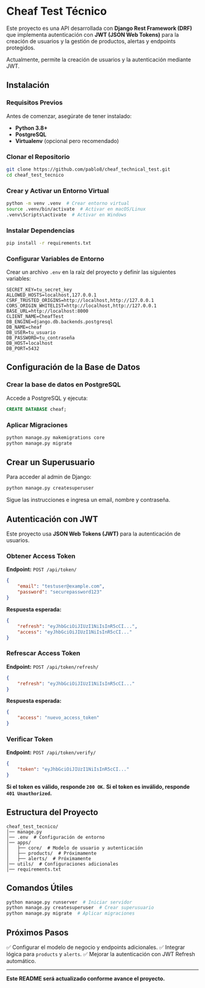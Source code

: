 # Cheaf Test Técnico

Este proyecto es una API desarrollada con **Django Rest Framework (DRF)** 
que implementa autenticación con **JWT (JSON Web Tokens)** para la creación de usuarios y 
la gestión de productos, alertas y endpoints protegidos. 

Actualmente, permite la creación de usuarios y la autenticación mediante JWT.

## Instalación

### Requisitos Previos
Antes de comenzar, asegúrate de tener instalado:
- **Python 3.8+**
- **PostgreSQL**
- **Virtualenv** (opcional pero recomendado)

### Clonar el Repositorio
```bash
git clone https://github.com/pablo8/cheaf_technical_test.git
cd cheaf_test_tecnico
```

### Crear y Activar un Entorno Virtual
```bash
python -m venv .venv  # Crear entorno virtual
source .venv/bin/activate  # Activar en macOS/Linux
.venv\Scripts\activate  # Activar en Windows
```

### Instalar Dependencias
```bash
pip install -r requirements.txt
```

### Configurar Variables de Entorno
Crear un archivo `.env` en la raíz del proyecto y definir las siguientes variables:
```env
SECRET_KEY=tu_secret_key
ALLOWED_HOSTS=localhost,127.0.0.1
CSRF_TRUSTED_ORIGINS=http://localhost,http://127.0.0.1
CORS_ORIGIN_WHITELIST=http://localhost,http://127.0.0.1
BASE_URL=http://localhost:8000
CLIENT_NAME=CheafTest
DB_ENGINE=django.db.backends.postgresql
DB_NAME=cheaf
DB_USER=tu_usuario
DB_PASSWORD=tu_contraseña
DB_HOST=localhost
DB_PORT=5432
```

## Configuración de la Base de Datos
### Crear la base de datos en PostgreSQL
Accede a PostgreSQL y ejecuta:
```sql
CREATE DATABASE cheaf;
```

### Aplicar Migraciones
```bash
python manage.py makemigrations core
python manage.py migrate
```

## Crear un Superusuario
Para acceder al admin de Django:
```bash
python manage.py createsuperuser
```
Sigue las instrucciones e ingresa un email, nombre y contraseña.

## Autenticación con JWT
Este proyecto usa **JSON Web Tokens (JWT)** para la autenticación de usuarios.

### Obtener Access Token
**Endpoint:** `POST /api/token/`
```json
{
    "email": "testuser@example.com",
    "password": "securepassword123"
}
```
**Respuesta esperada:**
```json
{
    "refresh": "eyJhbGciOiJIUzI1NiIsInR5cCI...",
    "access": "eyJhbGciOiJIUzI1NiIsInR5cCI..."
}
```

### Refrescar Access Token
**Endpoint:** `POST /api/token/refresh/`
```json
{
    "refresh": "eyJhbGciOiJIUzI1NiIsInR5cCI..."
}
```
**Respuesta esperada:**
```json
{
    "access": "nuevo_access_token"
}
```

### Verificar Token
**Endpoint:** `POST /api/token/verify/`
```json
{
    "token": "eyJhbGciOiJIUzI1NiIsInR5cCI..."
}
```
**Si el token es válido, responde `200 OK`.**
**Si el token es inválido, responde `401 Unauthorized`.**

## Estructura del Proyecto
```
cheaf_test_tecnico/
│── manage.py
│── .env  # Configuración de entorno
│── apps/
│   ├── core/  # Modelo de usuario y autenticación
│   ├── products/  # Próximamente
│   ├── alerts/  # Próximamente
│── utils/  # Configuraciones adicionales
│── requirements.txt
```

## Comandos Útiles
```bash
python manage.py runserver  # Iniciar servidor
python manage.py createsuperuser  # Crear superusuario
python manage.py migrate  # Aplicar migraciones
```

## Próximos Pasos
✅ Configurar el modelo de negocio y endpoints adicionales.
✅ Integrar lógica para `products` y `alerts`.
✅ Mejorar la autenticación con JWT Refresh automático.

---

**Este README será actualizado conforme avance el proyecto.**
